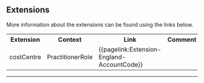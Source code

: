 ## Extensions

More information about the extensions can be found using the links below.

<table class="assets">
<tr>
<th width="20%">Extension</th>
<th width="20%">Context</th>
<th width="30%">Link</th>
<th width="30%">Comment</th>
</tr>
<tr>
<td>costCentre</td>
<td>PractitionerRole</td>
<td>{{pagelink:Extension-England-AccountCode}}</td>
<td></td>
</tr>
</table>

---